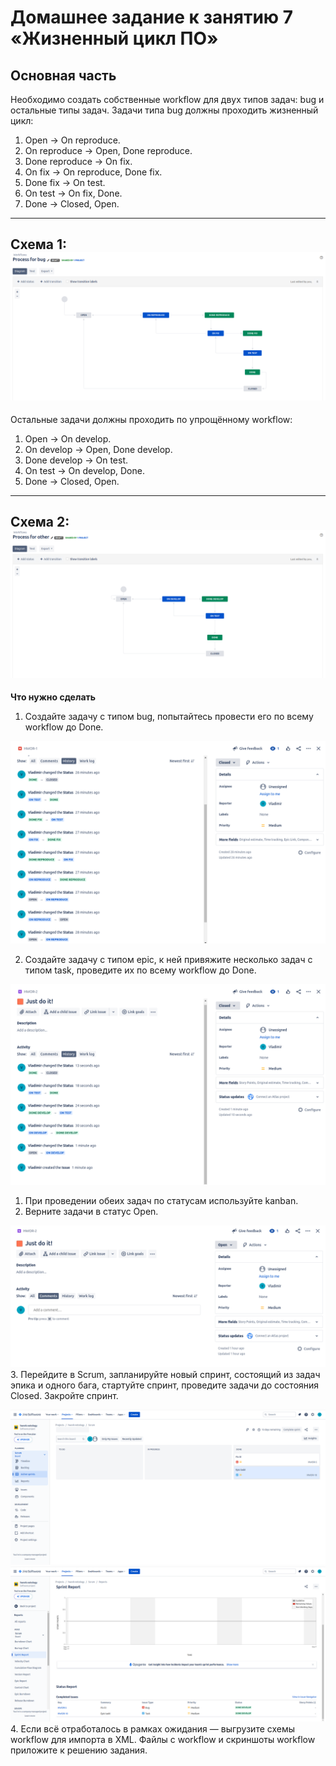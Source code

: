 # Домашнее задание к занятию 7 «Жизненный цикл ПО»

## Основная часть

Необходимо создать собственные workflow для двух типов задач: bug и остальные типы задач. Задачи типа bug должны проходить жизненный цикл:

1. Open -> On reproduce.
2. On reproduce -> Open, Done reproduce.
3. Done reproduce -> On fix.
4. On fix -> On reproduce, Done fix.
5. Done fix -> On test.
6. On test -> On fix, Done.
7. Done -> Closed, Open.
---
Схема 1:
![Alt text](img1.png)
---
Остальные задачи должны проходить по упрощённому workflow:

1. Open -> On develop.
2. On develop -> Open, Done develop.
3. Done develop -> On test.
4. On test -> On develop, Done.
5. Done -> Closed, Open.
---
Схема 2:
![Alt text](img2.png)
---

**Что нужно сделать**

1. Создайте задачу с типом bug, попытайтесь провести его по всему workflow до Done.

![Alt text](img3.png)

2. Создайте задачу с типом epic, к ней привяжите несколько задач с типом task, проведите их по всему workflow до Done. 

![Alt text](img4.png)

1. При проведении обеих задач по статусам используйте kanban. 
2. Верните задачи в статус Open.
   
![Alt text](img5.png)
3. Перейдите в Scrum, запланируйте новый спринт, состоящий из задач эпика и одного бага, стартуйте спринт, проведите задачи до состояния Closed. Закройте спринт.
   
![Alt text](img6.png)
![Alt text](img7.png)
4. Если всё отработалось в рамках ожидания — выгрузите схемы workflow для импорта в XML. Файлы с workflow и скриншоты workflow приложите к решению задания.